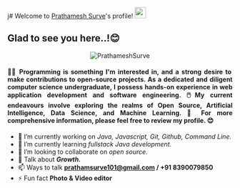 j# Welcome to [Prathamesh Surve](https://prathameshsurve.github.io/)'s profile! <img src="https://media.giphy.com/media/hvRJCLFzcasrR4ia7z/giphy.gif" width="25px">


## Glad to see you here..!😊

<p align="center"> <img src="https://komarev.com/ghpvc/?username=PrathameshSurve&label=Profile%20views&color=brightgreen&style=flat" alt="PrathameshSurve" /> </p>

<h4 align="justify">
  
🧑‍💻 Programming is something I'm interested in, and a strong desire to make contributions to open-source projects. As a dedicated and diligent computer science undergraduate, I possess hands-on experience in web application development and software engineering. 🖱️My current endeavours involve exploring the realms of Open Source, Artificial Intelligence, Data Science, and Machine Learning. 🚀 For more comprehensive information, please feel free to review my profile. 😊
</h4>





- 🔭 I’m currently working on *Java, Javascript, Git, Github, Command Line.*
- 🌱 I’m currently learning *fullstack Java development.*
- 👯 I’m looking to collaborate on *open source.*
- 💬 Talk about ***Growth.***
- 📫 Ways to talk **prathamsurve101@gmail.com / +91 8390079850**
- ⚡ Fun fact **Photo & Video editor**
 
<!--
**PrathameshSurve/PrathameshSurve** is a ✨ _special_ ✨ repository because its `README.md` (this file) appears on your GitHub profile.
-->
